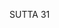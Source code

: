 SUTTA 31

[^354]: Ven. Anuruddha was the Buddha's cousin; Vens. Nandiya and Kimbila were Anuruddha's friends and constant companions.

[^355]: These are three of the "six memorable qualities" explained at MN 48.6.

[^356]: MA identifies this yakkha as a celestial king (devarāja) included among the twenty-eight commanders of the yakkhas mentioned at DN 32.10/iii. 205.

